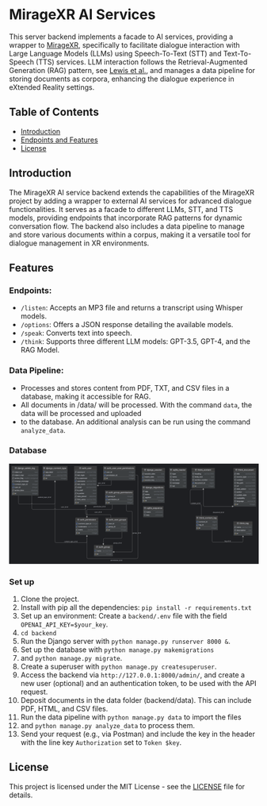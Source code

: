# MirageXR AI Services

This server backend implements a facade to AI services, providing a wrapper to [MirageXR](https://github.com/WEKIT-ECS/MIRAGE-XR), 
specifically to facilitate dialogue interaction with Large Language Models (LLMs) using Speech-To-Text (STT) and Text-To-Speech 
(TTS) services. LLM interaction follows the Retrieval-Augmented Generation (RAG) pattern, see [Lewis et al.](https://arxiv.org/abs/2005.11401),
and manages a data pipeline for storing documents as corpora, enhancing the dialogue experience in eXtended Reality settings.

## Table of Contents

- [Introduction](#introduction)
- [Endpoints and Features](#features)
- [License](#license)

## Introduction

The MirageXR AI service backend extends the capabilities of the MirageXR project by adding a wrapper to external AI services 
for advanced dialogue functionalities. It serves as a facade to different LLMs, STT, and TTS models, providing endpoints 
that incorporate RAG patterns for dynamic conversation flow. The backend also includes a data pipeline to manage and store 
various documents within a corpus, making it a versatile tool for dialogue management in XR environments.

## Features

### Endpoints:

- `/listen`: Accepts an MP3 file and returns a transcript using Whisper models.
- `/options`: Offers a JSON response detailing the available models.
- `/speak`: Converts text into speech.
- `/think`: Supports three different LLM models: GPT-3.5, GPT-4, and the RAG Model.

### Data Pipeline:

- Processes and stores content from PDF, TXT, and CSV files in a database, making it accessible for RAG. 
- All documents in /data/ will be processed. With the command `data`, the data will be processed and uploaded
- to the database. An additional analysis can be run using the command `analyze_data`. 

### Database 

![db.png](db.png)


### Set up
1. Clone the project.
2. Install with pip all the dependencies: `pip install -r requirements.txt`
3. Set up an environment: Create a `backend/.env` file with the field `OPENAI_API_KEY=$your_key`.
4. `cd backend`
5. Run the Django server with `python manage.py runserver 8000 &`.
6. Set up the database with `python manage.py makemigrations`
7. and `python manage.py migrate`.
8. Create a superuser with `python manage.py createsuperuser`.
9. Access the backend via `http://127.0.0.1:8000/admin/`, and create a new user (optional) and an authentication token, to be used with the API request.
10. Deposit documents in the data folder (backend/data). This can include PDF, HTML, and CSV files.
11. Run the data pipeline with `python manage.py data` to import the files
12. and `python manage.py analyze_data` to process them.
13. Send your request (e.g., via Postman) and include the key in the header with the line key `Authorization` set to `Token $key`.


## License

This project is licensed under the MIT License - see the [LICENSE](LICENSE) file for details.
